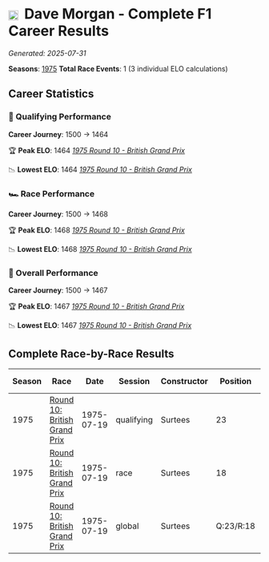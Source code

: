 # <img src="https://upload.wikimedia.org/wikipedia/commons/thumb/8/83/Flag_of_the_United_Kingdom_%283-5%29.svg/512px-Flag_of_the_United_Kingdom_%283-5%29.svg.png?20250726143817" alt="United Kingdom" width="20" height="auto" style="vertical-align: middle; margin-right: 5px;" onerror="this.outerHTML='🇬🇧'; this.style.marginRight='5px';"/> Dave Morgan - Complete F1 Career Results

*Generated: 2025-07-31*

**Seasons**: [1975](../seasons/1975-season-report)
**Total Race Events**: 1 (3 individual ELO calculations)

## Career Statistics

### 🏁 Qualifying Performance
**Career Journey**: 1500 → 1464

🏆 **Peak ELO**: 1464
   *[1975 Round 10 - British Grand Prix](../seasons/1975-season-report#round-10-british-grand-prix)*

📉 **Lowest ELO**: 1464
   *[1975 Round 10 - British Grand Prix](../seasons/1975-season-report#round-10-british-grand-prix)*

### 🏎️ Race Performance
**Career Journey**: 1500 → 1468

🏆 **Peak ELO**: 1468
   *[1975 Round 10 - British Grand Prix](../seasons/1975-season-report#round-10-british-grand-prix)*

📉 **Lowest ELO**: 1468
   *[1975 Round 10 - British Grand Prix](../seasons/1975-season-report#round-10-british-grand-prix)*

### 🌟 Overall Performance
**Career Journey**: 1500 → 1467

🏆 **Peak ELO**: 1467
   *[1975 Round 10 - British Grand Prix](../seasons/1975-season-report#round-10-british-grand-prix)*

📉 **Lowest ELO**: 1467
   *[1975 Round 10 - British Grand Prix](../seasons/1975-season-report#round-10-british-grand-prix)*


## Complete Race-by-Race Results

| Season | Race | Date | Session | Constructor | Position | Starting ELO | ELO Change | Final ELO | Teammate |
|--------|------|------|---------|-------------|----------|--------------|------------|-----------|----------|
| 1975 | [Round 10: British Grand Prix](../seasons/1975-season-report#round-10-british-grand-prix) | 1975-07-19 | qualifying | Surtees | 23 | 1500 | -36 | 1464 | <img src="https://upload.wikimedia.org/wikipedia/commons/thumb/8/83/Flag_of_the_United_Kingdom_%283-5%29.svg/512px-Flag_of_the_United_Kingdom_%283-5%29.svg.png?20250726143817" alt="United Kingdom" width="20" height="auto" style="vertical-align: middle; margin-right: 5px;" onerror="this.outerHTML='🇬🇧'; this.style.marginRight='5px';"/> John Watson |
| 1975 | [Round 10: British Grand Prix](../seasons/1975-season-report#round-10-british-grand-prix) | 1975-07-19 | race | Surtees | 18 | 1500 | -32 | 1468 | <img src="https://upload.wikimedia.org/wikipedia/commons/thumb/8/83/Flag_of_the_United_Kingdom_%283-5%29.svg/512px-Flag_of_the_United_Kingdom_%283-5%29.svg.png?20250726143817" alt="United Kingdom" width="20" height="auto" style="vertical-align: middle; margin-right: 5px;" onerror="this.outerHTML='🇬🇧'; this.style.marginRight='5px';"/> John Watson |
| 1975 | [Round 10: British Grand Prix](../seasons/1975-season-report#round-10-british-grand-prix) | 1975-07-19 | global | Surtees | Q:23/R:18 | 1500 | -33 | 1467 | <img src="https://upload.wikimedia.org/wikipedia/commons/thumb/8/83/Flag_of_the_United_Kingdom_%283-5%29.svg/512px-Flag_of_the_United_Kingdom_%283-5%29.svg.png?20250726143817" alt="United Kingdom" width="20" height="auto" style="vertical-align: middle; margin-right: 5px;" onerror="this.outerHTML='🇬🇧'; this.style.marginRight='5px';"/> John Watson |
